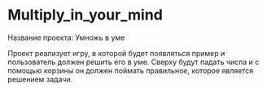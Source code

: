 # Multiply_in_your_mind
<p>Название проекта: Умножь в уме</p>
Проект реализует игру, в которой будет появляться пример и пользователь должен решить его в уме. Сверху будут падать числа и с помощью корзины он должен поймать правильное, которое является решением задачи.
